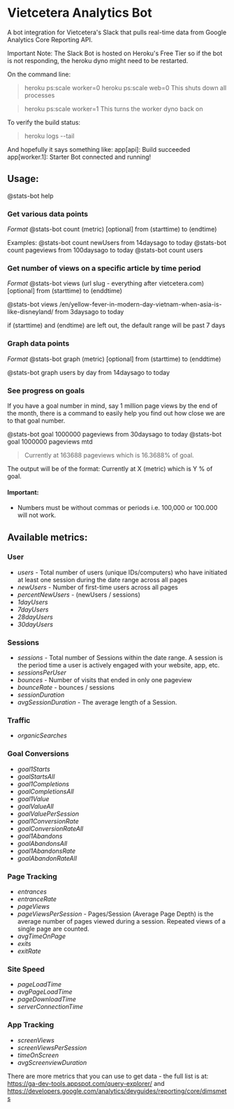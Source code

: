 # Vietcetera Analytics Bot

A bot integration for Vietcetera's Slack that pulls real-time data from Google Analytics Core Reporting API. 

Important Note: The Slack Bot is hosted on Heroku's Free Tier so if the bot is not responding, the heroku dyno might need to be restarted. 

On the command line:
> heroku ps:scale worker=0
> heroku ps:scale web=0
This shuts down all processes

> heroku ps:scale worker=1
This turns the worker dyno back on

To verify the build status:
> heroku logs --tail

And hopefully it says something like:
app[api]: Build succeeded
app[worker.1]: Starter Bot connected and running!

## Usage:

@stats-bot help 

### Get various data points
_Format_ @stats-bot count (metric) [optional] from (starttime) to (endtime)

<!-- @stats-bot goal (number) (metric) by (dimension) -->

Examples:
@stats-bot count newUsers from 14daysago to today
@stats-bot count pageviews from 100daysago to today
@stats-bot count users

### Get number of views on a specific article by time period
_Format_ @stats-bot views (url slug - everything after vietcetera.com) [optional] from (starttime) to (enddtime)

@stats-bot views /en/yellow-fever-in-modern-day-vietnam-when-asia-is-like-disneyland/ from 3daysago to today

if (starttime) and (endtime) are left out, the default range will be past 7 days

### Graph data points
_Format_ @stats-bot graph (metric) [optional] from (starttime) to (enddtime)

@stats-bot graph users by day from 14daysago to today

### See progress on goals
If you have a goal number in mind, say 1 million page views by the end of the month, there is a command to easily help you find out how close we are to that goal number.

@stats-bot goal 1000000 pageviews from 30daysago to today
@stats-bot goal 1000000 pageviews mtd 

> Currently at 163688 pageviews which is 16.3688% of goal.

The output will be of the format:
Currently at X (metric) which is Y % of goal. 

#### Important:
* Numbers must be without commas or periods i.e. 100,000 or 100.000 will not work.

## Available metrics:

### User
* _users_ - Total number of users (unique IDs/computers) who have initiated at least one session during the date range across all pages 
* _newUsers_ - Number of first-time users across all pages
* _percentNewUsers_  - (newUsers / sessions)
* _1dayUsers_
* _7dayUsers_
* _28dayUsers_
* _30dayUsers_

### Sessions
* _sessions_ - Total number of Sessions within the date range. A session is the period time a user is actively engaged with your website, app, etc. 
* _sessionsPerUser_
* _bounces_ - Number of visits that ended in only one pageview
* _bounceRate_ - bounces / sessions
* _sessionDuration_ 
* _avgSessionDuration_ - The average length of a Session. 

### Traffic
* _organicSearches_

### Goal Conversions
* _goal1Starts_
* _goalStartsAll_
* _goal1Completions_
* _goalCompletionsAll_
* _goal1Value_
* _goalValueAll_
* _goalValuePerSession_
* _goal1ConversionRate_
* _goalConversionRateAll_
* _goal1Abandons_
* _goalAbandonsAll_
* _goal1AbandonsRate_
* _goalAbandonRateAll_

### Page Tracking
* _entrances_
* _entranceRate_
* _pageViews_
* _pageViewsPerSession_ - Pages/Session (Average Page Depth) is the average number of pages viewed during a session. Repeated views of a single page are counted.
* _avgTimeOnPage_
* _exits_
* _exitRate_

### Site Speed
* _pageLoadTime_
* _avgPageLoadTime_
* _pageDownloadTime_
* _serverConnectionTime_

### App Tracking
* _screenViews_
* _screenViewsPerSession_
* _timeOnScreen_
* _avgScreenviewDuration_

There are more metrics that you can use to get data - the full list is at: https://ga-dev-tools.appspot.com/query-explorer/ and https://developers.google.com/analytics/devguides/reporting/core/dimsmets
